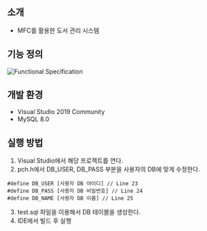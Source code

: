 소개
---
- MFC를 활용한 도서 관리 시스템

기능 정의
---
![Functional Specification](https://user-images.githubusercontent.com/26927792/105148819-27e3a200-5b46-11eb-8ea5-5de02b6f8a15.png)

개발 환경
---
- Visual Studio 2019 Community
- MySQL 8.0

실행 방법
---
1. Visual Studio에서 해당 프로젝트를 연다.
2. pch.h에서 DB_USER, DB_PASS 부분을 사용자의 DB에 맞게 수정한다.
```
#define DB_USER [사용자 DB 아이디] // Line 23
#define DB_PASS [사용자 DB 비밀번호] // Line 24
#define DB_NAME [사용자 DB 이름] // Line 25
```
3. test.sql 파일을 이용해서 DB 테이블을 생성한다.
4. IDE에서 빌드 후 실행
